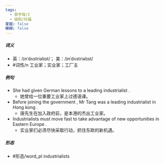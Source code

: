 ```yaml
---
tags:
  - 首字母/I
  - 级别/托福
掌握: false
模糊: false
---
```

##### 词义
- 英：/ɪnˈdʌstriəlɪst/； 美：/ɪnˈdʌstriəlɪst/
- #词性/n  工业家；实业家；工厂主
##### 例句
- She had given German lessons to a leading industrialist .
	- 她曾给一位重要工业家上过德语课。
- Before joining the government , Mr Tang was a leading industrialist in Hong kong .
	- 唐先生在加入政府前，是本港的杰出工业家。
- Industrialists must move fast to take advantage of new opportunities in Eastern Europe .
	- 实业家们必须尽快采取行动，抓住东欧的新机遇。
##### 形态
- #形态/word_pl industrialists
